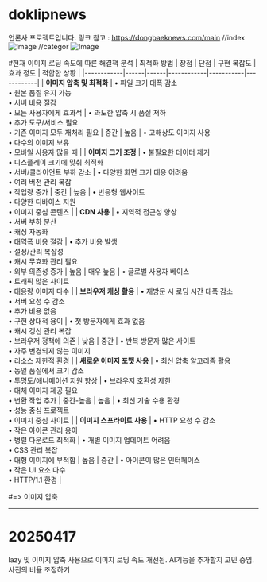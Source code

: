 # doklipnews
언론사 프로젝트입니다.
링크 참고 : https://dongbaeknews.com/main
//index
![Image](https://github.com/user-attachments/assets/5980de62-ca71-49ff-bdb5-5b27cba5eded)
//categor
![Image](https://github.com/user-attachments/assets/69482122-f0a7-498a-b9cb-4c8c2698249f )


#현재 이미지 로딩 속도에 따른 해결책 분석
| 최적화 방법 | 장점 | 단점 | 구현 복잡도 | 효과 정도 | 적합한 상황 |
|------------|------|------|------------|-----------|------------|
| **이미지 압축 및 최적화** | • 파일 크기 대폭 감소<br>• 원본 품질 유지 가능<br>• 서버 비용 절감<br>• 모든 사용자에게 효과적 | • 과도한 압축 시 품질 저하<br>• 추가 도구/서비스 필요<br>• 기존 이미지 모두 재처리 필요 | 중간 | 높음 | • 고해상도 이미지 사용<br>• 다수의 이미지 보유<br>• 모바일 사용자 많을 때 |
| **이미지 크기 조정** | • 불필요한 데이터 제거<br>• 디스플레이 크기에 맞춰 최적화<br>• 서버/클라이언트 부하 감소 | • 다양한 화면 크기 대응 어려움<br>• 여러 버전 관리 복잡<br>• 작업량 증가 | 중간 | 높음 | • 반응형 웹사이트<br>• 다양한 디바이스 지원<br>• 이미지 중심 콘텐츠 |
| **CDN 사용** | • 지역적 접근성 향상<br>• 서버 부하 분산<br>• 캐싱 자동화<br>• 대역폭 비용 절감 | • 추가 비용 발생<br>• 설정/관리 복잡성<br>• 캐시 무효화 관리 필요<br>• 외부 의존성 증가 | 높음 | 매우 높음 | • 글로벌 사용자 베이스<br>• 트래픽 많은 사이트<br>• 대용량 이미지 다수 |
| **브라우저 캐싱 활용** | • 재방문 시 로딩 시간 대폭 감소<br>• 서버 요청 수 감소<br>• 추가 비용 없음<br>• 구현 상대적 용이 | • 첫 방문자에게 효과 없음<br>• 캐시 갱신 관리 복잡<br>• 브라우저 정책에 의존 | 낮음 | 중간 | • 반복 방문자 많은 사이트<br>• 자주 변경되지 않는 이미지<br>• 리소스 제한적 환경 |
| **새로운 이미지 포맷 사용** | • 최신 압축 알고리즘 활용<br>• 동일 품질에서 크기 감소<br>• 투명도/애니메이션 지원 향상 | • 브라우저 호환성 제한<br>• 대체 이미지 제공 필요<br>• 변환 작업 추가 | 중간-높음 | 높음 | • 최신 기술 수용 환경<br>• 성능 중심 프로젝트<br>• 이미지 중심 사이트 |
| **이미지 스프라이트 사용** | • HTTP 요청 수 감소<br>• 작은 아이콘 관리 용이<br>• 병렬 다운로드 최적화 | • 개별 이미지 업데이트 어려움<br>• CSS 관리 복잡<br>• 대형 이미지에 부적합 | 높음 | 중간 | • 아이콘이 많은 인터페이스<br>• 작은 UI 요소 다수<br>• HTTP/1.1 환경 |

#=> 이미지 압축 

__________________________________________________________
# 20250417 
lazy 및 이미지 압축 사용으로 이미지 로딩 속도 개선됨.
AI기능을 추가할지 고민 중임.
사진의 비율 조정하기


